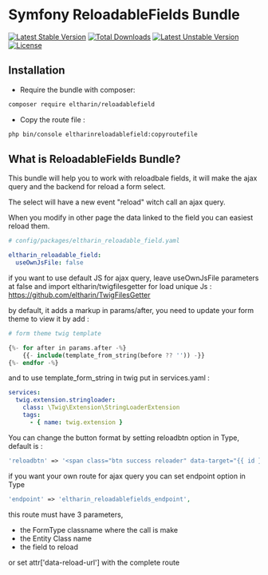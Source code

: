 Symfony ReloadableFields Bundle
==========================

[![Latest Stable Version](http://poser.pugx.org/eltharin/reloadablefield/v)](https://packagist.org/packages/eltharin/reloadablefield) 
[![Total Downloads](http://poser.pugx.org/eltharin/reloadablefield/downloads)](https://packagist.org/packages/eltharin/reloadablefield) 
[![Latest Unstable Version](http://poser.pugx.org/eltharin/reloadablefield/v/unstable)](https://packagist.org/packages/eltharin/reloadablefield) 
[![License](http://poser.pugx.org/eltharin/reloadablefield/license)](https://packagist.org/packages/eltharin/reloadablefield)

Installation
------------

* Require the bundle with composer:

``` bash
composer require eltharin/reloadablefield
```

* Copy the route file :

``` bash
php bin/console eltharinreloadablefield:copyroutefile
```

What is ReloadableFields Bundle?
---------------------------
This bundle will help you to work with reloadbale fields, it will make the ajax query and the backend for reload a form select.

The select will have a new event "reload" witch call an ajax query.

When you modify in other page the data linked to the field you can easiest reload them.


``` yaml
# config/packages/eltharin_reloadable_field.yaml

eltharin_reloadable_field:
  useOwnJsFile: false
```

if you want to use default JS for ajax query, leave useOwnJsFile parameters at false and import eltharin/twigfilesgetter for load unique Js : https://github.com/eltharin/TwigFilesGetter 

by default, it adds a markup in params/after, you need to update your form theme to view it by add : 

``` php
# form theme twig template

{%- for after in params.after -%}
    {{- include(template_from_string(before ?? '')) -}}
{%- endfor -%}
```

and to use template_form_string in twig put in services.yaml : 
``` yaml
services:
  twig.extension.stringloader:
    class: \Twig\Extension\StringLoaderExtension
    tags:
      - { name: twig.extension }
```

You can change the button format by setting reloadbtn option in Type, default is :

``` php
'reloadbtn' => '<span class="btn success reloader" data-target="{{ id }}" />reload</span>',
```

if you want your own route for ajax query you can set endpoint option in Type

``` php
'endpoint' => 'eltharin_reloadablefields_endpoint',
```

this route must have 3 parameters, 
* the FormType classname where the call is make
* the Entity Class name
* the field to reload

or set attr['data-reload-url'] with the complete route